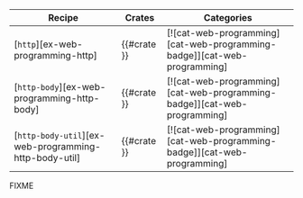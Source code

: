 | Recipe | Crates | Categories |
|--------|--------|------------|
| [`http`][ex-web-programming-http] | {{#crate }} | [![cat-web-programming][cat-web-programming-badge]][cat-web-programming] |
| [`http-body`][ex-web-programming-http-body] | {{#crate }} | [![cat-web-programming][cat-web-programming-badge]][cat-web-programming] |
| [`http-body-util`][ex-web-programming-http-body-util] | {{#crate }} | [![cat-web-programming][cat-web-programming-badge]][cat-web-programming] |

<div class="hidden">
FIXME
</div>
